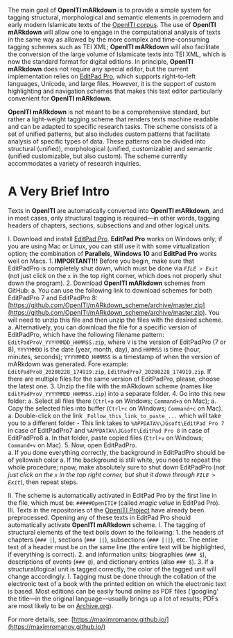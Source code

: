 The main goal of **OpenITI mARkdown** is to provide a simple system for tagging structural, morphological and semantic elements in premodern and early modern Islamicate texts of the [OpenITI corpus](https://github.com/OpenITI). The use of **OpenITI mARkdown** will allow one to engage in the computational analysis of texts in the same way as allowed by the more complex and time-consuming tagging schemes such as TEI XML; **OpenITI mARkdown** will also facilitate the conversion of the large volume of Islamicate texts into TEI XML, which is now the standard format for digital editions. In principle, **OpenITI mARkdown** does not require any special editor, but the current implementation relies on [EditPad Pro](https://www.editpadpro.com/), which supports right-to-left languages, Unicode, and large files. However, it is the support of custom highlighting and navigation schemes that makes this text editor particularly convenient for **OpenITI mARkdown**.

**OpenITI mARkdown** is not meant to be a comprehensive standard, but rather a light-weight tagging scheme that renders texts machine readable and can be adapted to specific research tasks. The scheme consists of a set of unified patterns, but also includes custom patterns that facilitate analysis of specific types of data. These patterns can be divided into structural (unified), morphological (unified, customizable) and semantic (unified customizable, but also custom). The scheme currently accommodates a variety of research inquiries. 

# A Very Brief Intro

Texts in **OpenITI** are automatically converted into **OpenITI mARkdown**, and in most cases, only structural tagging is required—in other words, tagging headers of chapters, sections,  subsections and and other logical units. 


I. Download and install [EditPad Pro](http://www.editpadpro.com/). **EditPad Pro** works on Windows only; if you are using Mac or Linux, you can still use it with some virtualization option; the combination of **Parallels**, **Windows 10** and **EditPad Pro** works well on Macs.
	1. **IMPORTANT!!!** Before you begin, make sure that EditPadPro is completely shut down, which must be done via *`FILE > Exit`* (not just click on the `x` in the top right corner, which does not properly shut down the program).
	2. Download **OpenITI mARkdown** schemes from GitHub:
		a. You can use the following link to download schemes for both EditPadPro 7 and EditPadPro 8: [https://github.com/OpenITI/mARkdown_scheme/archive/master.zip](https://github.com/OpenITI/mARkdown_scheme/archive/master.zip). You will need to unzip this file and then unzip the files with the desired scheme.
		a. Alternatively, you can download the file for a specific version of EditPadPro, which have the following filename pattern: `EditPadProV_YYYYMMDD_HHMMSS.zip`, where `V` is the version of EditPadPro (7 or 8), `YYYYMMDD` is the date (year, month, day), and `HHMMSS` is time (hour, minutes, seconds); `YYYYMMDD_HHMMSS` is a timestamp of when the version of mARkdown was generated. Fore example: `EditPadPro8_20200228_174919.zip`, `EditPadPro7_20200228_174919.zip`. If there are multiple files for the same version of EditPadPro, please, choose the latest one.
	3. Unzip the file with the mARkdown scheme (names like `EditPadProV_YYYYMMDD_HHMMSS.zip`) into a separate folder.
	4. Go into this new folder:
		a. Select all files there (`Ctrl+a` on Windows; `Command+a` on Mac);
		a. Copy the selected files into buffer (`Ctrl+c` on Windows; `Command+c` on Mac).
		a. Double-click on the link `_Follow_this_link_to_paste_...` which will take you to a different folder
			- This link takes to `%APPDATA%\JGsoft\EditPad Pro 7` in case of EditPadPro7 and `%APPDATA%\JGsoft\EditPad Pro 8` in case of EditPadPro8
		a. In that folder, paste copied files (`Ctrl+v` on Windows; `Command+v` on Mac).
	5. Now, open EditPadPro.		
		a. If you done everything correctly, the background in EditPadPro should be of yellowish color
		a. If the background is still white, you need to repeat the whole procedure; npow, make absolutely sure to shut down EditPadPro (*not just click on the `x` in the top right corner, but shut it down through `FILE > Exit`*), then repeat steps. 
	
II. The scheme is automatically activated in EditPad Pro by the first line in the file, which must be: `#####OpenITI#` (called *magic value* in EditPad Pro).
III. Texts in the repositories of the [OpenITI Project](https://github.com/OpenITI) have already been preprocessed. Opening any of these texts in EditPad Pro should automatically activate **OpenITI mARkdown** scheme.
I. The tagging of structural elements of the text boils down to the following:
	1. the headers of chapters (`### |`), sections (`### ||`), subsections (`### |||`), etc. The entire text of a header must be on the same line (the entire text will be highlighted, if everything is correct).
	2. and information units: biographies (`### $`), descriptions of events (`### @`), and dictionary entries (also `### $`).
	3. If a structural/logical unit is tagged correctly, the color of the tagged unit will change accordingly.
I. Tagging must be done through the collation of the electronic text of a book with the printed edition on which the electronic text is based. Most editions can be easily found online as PDF files (‘googling’ the title—in the original language—usually brings up a lot of results; PDFs are most likely to be on [Archive.org](https://archive.org/)).

For more details, see: [https://maximromanov.github.io/](https://maximromanov.github.io/)
